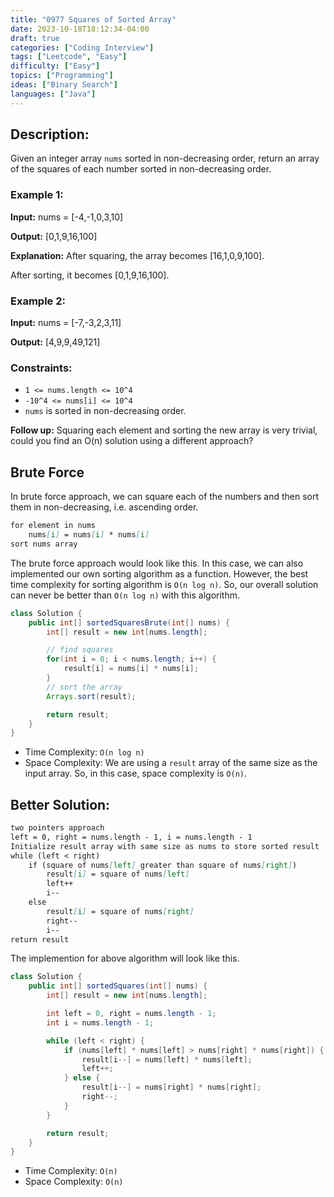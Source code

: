 ```yaml
---
title: "0977 Squares of Sorted Array"
date: 2023-10-18T18:12:34-04:00
draft: true
categories: ["Coding Interview"]
tags: ["Leetcode", "Easy"]
difficulty: ["Easy"]
topics: ["Programming"]
ideas: ["Binary Search"]
languages: ["Java"]
---
```


## Description:

Given an integer array `nums` sorted in non-decreasing order, return an array of the squares of each number sorted in non-decreasing order.

### Example 1:

**Input:** nums = [-4,-1,0,3,10]

**Output:** [0,1,9,16,100]

**Explanation:** After squaring, the array becomes [16,1,0,9,100].

After sorting, it becomes [0,1,9,16,100].

### Example 2:

**Input:** nums = [-7,-3,2,3,11]

**Output:** [4,9,9,49,121]
 
### Constraints:

- `1 <= nums.length <= 10^4`
- `-10^4 <= nums[i] <= 10^4`
- `nums` is sorted in non-decreasing order.


**Follow up:** Squaring each element and sorting the new array is very trivial, could you find an O(n) solution using a different approach?

## Brute Force

In brute force approach, we can square each of the numbers and then sort them in non-decreasing, i.e. ascending order.

```markdown
for element in nums
    nums[i] = nums[i] * nums[i]
sort nums array
```

The brute force approach would look like this. In this case, we can also implemented our own sorting algorithm as a function. However, the best time complexity for sorting algorithm is `O(n log n)`. So, our overall solution can never be better than `O(n log n)` with this algorithm.

```java
class Solution {
    public int[] sortedSquaresBrute(int[] nums) {
        int[] result = new int[nums.length];

        // find squares
        for(int i = 0; i < nums.length; i++) {
            result[i] = nums[i] * nums[i];
        }
        // sort the array
        Arrays.sort(result);

        return result;
    }
}
```

- Time Complexity: `O(n log n)`
- Space Complexity: We are using a `result` array of the same size as the input array. So, in this case, space complexity is `O(n)`.
 
## Better Solution:

```markdown
two pointers approach
left = 0, right = nums.length - 1, i = nums.length - 1
Initialize result array with same size as nums to store sorted result
while (left < right)
    if (square of nums[left] greater than square of nums[right])
        result[i] = square of nums[left]
        left++
        i--
    else
        result[i] = square of nums[right]
        right--
        i--
return result
```

The implemention for above algorithm will look like this.

```java
class Solution {
    public int[] sortedSquares(int[] nums) {
        int[] result = new int[nums.length];

        int left = 0, right = nums.length - 1;
        int i = nums.length - 1;

        while (left < right) {
            if (nums[left] * nums[left] > nums[right] * nums[right]) {
                result[i--] = nums[left] * nums[left];
                left++;
            } else {
                result[i--] = nums[right] * nums[right];
                right--;
            }
        }

        return result;
    }
}
```

- Time Complexity: `O(n)`
- Space Complexity: `O(n)`